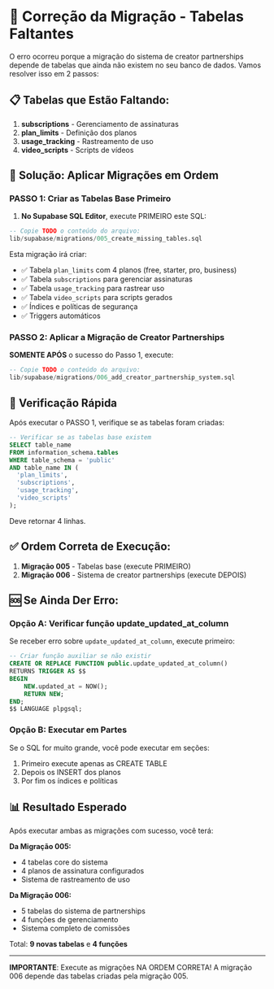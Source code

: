 # 🔧 Correção da Migração - Tabelas Faltantes

O erro ocorreu porque a migração do sistema de creator partnerships depende de tabelas que ainda não existem no seu banco de dados. Vamos resolver isso em 2 passos:

## 📋 Tabelas que Estão Faltando:

1. **subscriptions** - Gerenciamento de assinaturas
2. **plan_limits** - Definição dos planos
3. **usage_tracking** - Rastreamento de uso
4. **video_scripts** - Scripts de vídeos

## 🎯 Solução: Aplicar Migrações em Ordem

### PASSO 1: Criar as Tabelas Base Primeiro

1. **No Supabase SQL Editor**, execute PRIMEIRO este SQL:

```sql
-- Copie TODO o conteúdo do arquivo:
lib/supabase/migrations/005_create_missing_tables.sql
```

Esta migração irá criar:
- ✅ Tabela `plan_limits` com 4 planos (free, starter, pro, business)
- ✅ Tabela `subscriptions` para gerenciar assinaturas
- ✅ Tabela `usage_tracking` para rastrear uso
- ✅ Tabela `video_scripts` para scripts gerados
- ✅ Índices e políticas de segurança
- ✅ Triggers automáticos

### PASSO 2: Aplicar a Migração de Creator Partnerships

**SOMENTE APÓS** o sucesso do Passo 1, execute:

```sql
-- Copie TODO o conteúdo do arquivo:
lib/supabase/migrations/006_add_creator_partnership_system.sql
```

## 🧪 Verificação Rápida

Após executar o PASSO 1, verifique se as tabelas foram criadas:

```sql
-- Verificar se as tabelas base existem
SELECT table_name 
FROM information_schema.tables 
WHERE table_schema = 'public' 
AND table_name IN (
  'plan_limits',
  'subscriptions', 
  'usage_tracking',
  'video_scripts'
);
```

Deve retornar 4 linhas.

## ✅ Ordem Correta de Execução:

1. **Migração 005** - Tabelas base (execute PRIMEIRO)
2. **Migração 006** - Sistema de creator partnerships (execute DEPOIS)

## 🆘 Se Ainda Der Erro:

### Opção A: Verificar função update_updated_at_column

Se receber erro sobre `update_updated_at_column`, execute primeiro:

```sql
-- Criar função auxiliar se não existir
CREATE OR REPLACE FUNCTION public.update_updated_at_column()
RETURNS TRIGGER AS $$
BEGIN
    NEW.updated_at = NOW();
    RETURN NEW;
END;
$$ LANGUAGE plpgsql;
```

### Opção B: Executar em Partes

Se o SQL for muito grande, você pode executar em seções:
1. Primeiro execute apenas as CREATE TABLE
2. Depois os INSERT dos planos
3. Por fim os índices e políticas

## 📊 Resultado Esperado

Após executar ambas as migrações com sucesso, você terá:

**Da Migração 005:**
- 4 tabelas core do sistema
- 4 planos de assinatura configurados
- Sistema de rastreamento de uso

**Da Migração 006:**
- 5 tabelas do sistema de partnerships
- 4 funções de gerenciamento
- Sistema completo de comissões

Total: **9 novas tabelas** e **4 funções**

---

**IMPORTANTE**: Execute as migrações NA ORDEM CORRETA! A migração 006 depende das tabelas criadas pela migração 005.